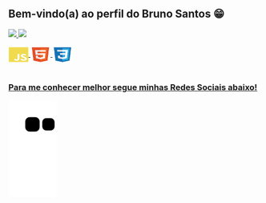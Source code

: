 ## Bem-vindo(a) ao perfil do Bruno Santos 😁

 <div>
   <a href="https://github.com/Brunocb1">
   <img height="180em" src="https://github-readme-stats.vercel.app/api?username=Brunocb1&show_icons=true&theme=tokyonight&include_all_commits=true&count_private=true"/>
   <img height="180em" src="https://github-readme-stats.vercel.app/api/top-langs/?username=Brunocb1&layout=compact&langs_count=6&theme=tokyonight"/>

</div>
<div style="display: inline_block"><br>
  <img align="center" alt="Js" height="30" width="40" src="https://raw.githubusercontent.com/devicons/devicon/master/icons/javascript/javascript-plain.svg">
  <img align="center" alt="HTML" height="30" width="40" src="https://raw.githubusercontent.com/devicons/devicon/master/icons/html5/html5-original.svg">
  <img align="center" alt="CSS" height="30" width="40" src="https://raw.githubusercontent.com/devicons/devicon/master/icons/css3/css3-original.svg">
</div>
 
 <br>
 
  ### Para me conhecer melhor segue minhas Redes Sociais abaixo!
 
<div> 
 
  ![Snake animation](https://github.com/Brunocb1/Brunocb1/blob/output/github-contribution-grid-snake.svg)

</div>
